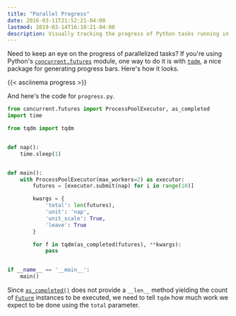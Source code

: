 ```yaml
---
title: "Parallel Progress"
date: 2016-03-11T21:52:21-04:00
lastmod: 2019-03-14T16:10:21-04:00
description: Visually tracking the progress of Python tasks running in parallel.
---
```


Need to keep an eye on the progress of parallelized tasks? If you're using Python's [`concurrent.futures`](https://docs.python.org/3/library/concurrent.futures.html) module, one way to do it is with [`tqdm`](https://pypi.org/project/tqdm/), a nice package for generating progress bars. Here's how it looks.

{{< asciinema progress >}}

And here's the code for `progress.py`.

```python
from concurrent.futures import ProcessPoolExecutor, as_completed
import time

from tqdm import tqdm


def nap():
    time.sleep(1)


def main():
    with ProcessPoolExecutor(max_workers=2) as executor:
        futures = [executor.submit(nap) for i in range(10)]

        kwargs = {
            'total': len(futures),
            'unit': 'nap',
            'unit_scale': True,
            'leave': True
        }

        for f in tqdm(as_completed(futures), **kwargs):
            pass


if __name__ == '__main__':
    main()
```

Since [`as_completed()`](https://docs.python.org/3/library/concurrent.futures.html#concurrent.futures.as_completed) does not provide a `__len__` method yielding the count of [`Future`](https://docs.python.org/3/library/concurrent.futures.html#concurrent.futures.Future) instances to be executed, we need to tell `tqdm` how much work we expect to be done using the `total` parameter.
